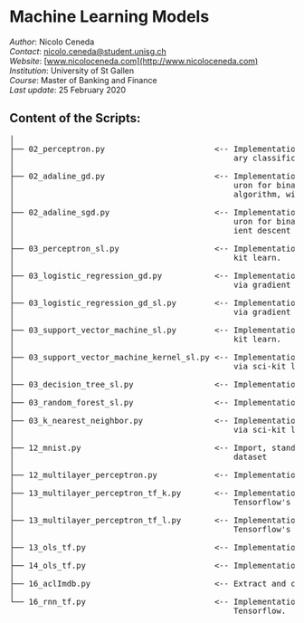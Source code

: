 # Machine Learning Models

*Author*: Nicolo Ceneda \
*Contact*: nicolo.ceneda@student.unisg.ch \
*Website*: [www.nicoloceneda.com](http://www.nicoloceneda.com) \
*Institution*: University of St Gallen \
*Course*: Master of Banking and Finance \
*Last update*: 25 February 2020

## Content of the Scripts:
<pre>
│
├── 02_perceptron.py                       <-- Implementation of a single layer perceptron for bin-
│                                              ary classification.
│
├── 02_adaline_gd.py                       <-- Implementation of a single layer adaptive linear ne-
│                                              uron for binary classification, via gradient descent 
│                                              algorithm, with standardized features.
│
├── 02_adaline_sgd.py                      <-- Implementation of a single layer adaptive linear ne-
│                                              uron for binary classification, via stochastic grad-
│                                              ient descent algorithm, with standardized features.      
│
├── 03_perceptron_sl.py                    <-- Implementation of a single layer perceptron via sci-
│                                              kit learn.
│
├── 03_logistic_regression_gd.py           <-- Implementation of a single layer logistic regression 
│                                              via gradient descent algorithm.                       
│
├── 03_logistic_regression_gd_sl.py        <-- Implementation of a single layer logistic regression 
│                                              via gradient descent algorithm via sci-kit learn.
│
├── 03_support_vector_machine_sl.py        <-- Implementation of a support vector machine via sci- 
│                                              kit learn.
│
├── 03_support_vector_machine_kernel_sl.py <-- Implementation of a kernel support vector machine  
│                                              via sci-kit learn. 
│
├── 03_decision_tree_sl.py                 <-- Implementation of a decision tree via sci-kit learn.
│
├── 03_random_forest_sl.py                 <-- Implementation of a random forest via sci-kit learn.
│
├── 03_k_nearest_neighbor.py               <-- Implementation of a k-nearest neighbor classifier  
│                                              via sci-kit learn.
│   
├── 12_mnist.py                            <-- Import, standardize, compress and save the mnist 
│                                              dataset
│
├── 12_multilayer_perceptron.py            <-- Implementation of a multilayer perceptron.
│
├── 13_multilayer_perceptron_tf_k.py       <-- Implementation of a multilayer perceptron via 
│                                              Tensorflow's Layers.
│
├── 13_multilayer_perceptron_tf_l.py       <-- Implementation of a multilayer perceptron via 
│                                              Tensorflow's keras.
│
├── 13_ols_tf.py                           <-- Implementation of an OLS via Tensorflow.
│
├── 14_ols_tf.py                           <-- Implementation of an OLS via Tensorflow.
│
├── 16_aclImdb.py                          <-- Extract and convert to csv the aclImdb database.
│
└── 16_rnn_tf.py                           <-- Implementation of a recurrent neural network via
                                               Tensorflow.
</pre>

